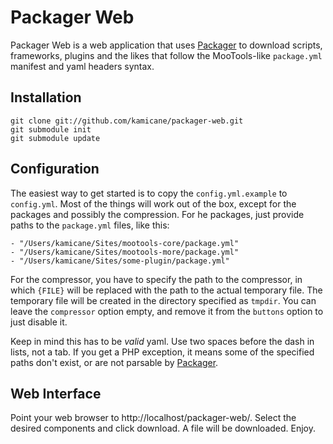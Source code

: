 Packager Web
============

Packager Web is a web application that uses [Packager](http://github.com/kamicane/packager) to download scripts, frameworks, plugins and the likes that follow the MooTools-like `package.yml` manifest and yaml headers syntax.

Installation
------------

	git clone git://github.com/kamicane/packager-web.git
	git submodule init
	git submodule update

Configuration
-------------

The easiest way to get started is to copy the `config.yml.example` to `config.yml`. Most of the things will work out of the box, except for the packages and possibly the compression. For he packages, just provide paths to the `package.yml` files, like this:

	- "/Users/kamicane/Sites/mootools-core/package.yml"
	- "/Users/kamicane/Sites/mootools-more/package.yml"
	- "/Users/kamicane/Sites/some-plugin/package.yml"

For the compressor, you have to specify the path to the compressor, in which `{FILE}` will be replaced with the path to the actual temporary file. The temporary file will be created in the directory specified as `tmpdir`. You can leave the `compressor` option empty, and remove it from the `buttons` option to just disable it.

Keep in mind this has to be *valid* yaml. Use two spaces before the dash in lists, not a tab. If you get a PHP exception, it means some of the specified paths don't exist, or are not parsable by [Packager](http://github.com/kamicane/packager).

Web Interface
-------------

Point your web browser to http://localhost/packager-web/. Select the desired components and click download. A file will be downloaded. Enjoy.
